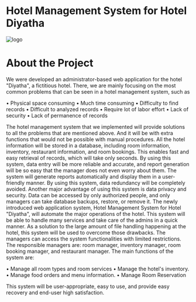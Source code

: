 # Hotel Management System for Hotel Diyatha


![logo](https://user-images.githubusercontent.com/81189012/167286914-3a362d02-a00a-4f5a-9eb4-3d929c4a250c.jpg)


# About the Project
We were developed an administrator-based web application for the hotel "Diyatha", a fictitious hotel. 
There, we are mainly focusing on the most common problems that can be seen in a hotel management 
system, such as

• Physical space consuming
• Much time consuming
• Difficulty to find records
• Difficult to analyzed records
• Require lot of labor effort 
• Lack of security 
• Lack of permanence of records 

The hotel management system that we implemented will provide solutions to all the 
problems that are mentioned above. And it will be with extra functions that would not be possible with 
manual procedures. All the hotel information will be stored in a database, including room information, 
inventory, restaurant information, and room bookings. This enables fast and easy retrieval of records, 
which will take only seconds. By using this system, data entry will be more reliable and accurate, and 
report generation will be so easy that the manager does not even worry about them. The system will 
generate reports automatically and display them in a user-friendly manner. By using this system, data 
redundancy will be completely avoided. Another major advantage of using this system is data privacy 
and security. Data can be accessed by only authorized people, and only managers can take database 
backups, restore, or remove it. The newly introduced web application system, Hotel Management 
System for Hotel "Diyatha", will automate the major operations of the hotel. This system will be able 
to handle many services and take care of the admins in a quick manner. As a solution to the large 
amount of file handling happening at the hotel, this system will be used to overcome those drawbacks. 
The managers can access the system functionalities with limited restrictions. The responsible managers 
are: room manager, inventory manager, room booking manager, and restaurant manager. The main 
functions of the system are:

• Manage all room types and room services
• Manage the hotel's inventory.
• Manage food orders and menu information.
• Manage Room Reservation

This system will be user-appropriate, easy to use, and provide easy recovery and end-user high 
satisfaction.
